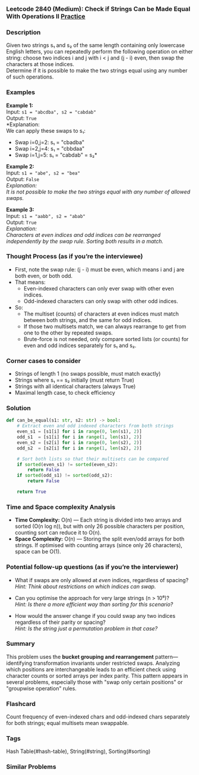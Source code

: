 ### Leetcode 2840 (Medium): Check if Strings Can be Made Equal With Operations II [Practice](https://leetcode.com/problems/check-if-strings-can-be-made-equal-with-operations-ii)

### Description  
Given two strings s₁ and s₂ of the same length containing only lowercase English letters, you can repeatedly perform the following operation on either string: choose two indices i and j with i < j and (j - i) even, then swap the characters at those indices.  
Determine if it is possible to make the two strings equal using any number of such operations.

### Examples  

**Example 1:**  
Input: `s1 = "abcdba", s2 = "cabdab"`  
Output: `True`  
*Explanation:  
We can apply these swaps to s₁:  
- Swap i=0,j=2: s₁ = "cbadba"  
- Swap i=2,j=4: s₁ = "cbbdaa"  
- Swap i=1,j=5: s₁ = "cabdab" = s₂*  

**Example 2:**  
Input: `s1 = "abe", s2 = "bea"`  
Output: `False`  
*Explanation:  
It is not possible to make the two strings equal with any number of allowed swaps.*  

**Example 3:**  
Input: `s1 = "aabb", s2 = "abab"`  
Output: `True`  
*Explanation:  
Characters at even indices and odd indices can be rearranged independently by the swap rule. Sorting both results in a match.*  

### Thought Process (as if you’re the interviewee)  
- First, note the swap rule: (j - i) must be even, which means i and j are both even, or both odd.  
- That means:  
  - Even-indexed characters can only ever swap with other even indices.
  - Odd-indexed characters can only swap with other odd indices.
- So:  
  - The multiset (counts) of characters at even indices must match between both strings, and the same for odd indices.
  - If those two multisets match, we can always rearrange to get from one to the other by repeated swaps.
  - Brute-force is not needed, only compare sorted lists (or counts) for even and odd indices separately for s₁ and s₂.

### Corner cases to consider  
- Strings of length 1 (no swaps possible, must match exactly)
- Strings where s₁ == s₂ initially (must return True)
- Strings with all identical characters (always True)
- Maximal length case, to check efficiency

### Solution

```python
def can_be_equal(s1: str, s2: str) -> bool:
    # Extract even and odd indexed characters from both strings
    even_s1 = [s1[i] for i in range(0, len(s1), 2)]
    odd_s1  = [s1[i] for i in range(1, len(s1), 2)]
    even_s2 = [s2[i] for i in range(0, len(s2), 2)]
    odd_s2  = [s2[i] for i in range(1, len(s2), 2)]

    # Sort both lists so that their multisets can be compared
    if sorted(even_s1) != sorted(even_s2):
        return False
    if sorted(odd_s1) != sorted(odd_s2):
        return False

    return True
```

### Time and Space complexity Analysis  

- **Time Complexity:** O(n) — Each string is divided into two arrays and sorted (O(n log n)), but with only 26 possible characters per position, counting sort can reduce it to O(n).
- **Space Complexity:** O(n) — Storing the split even/odd arrays for both strings. If optimised with counting arrays (since only 26 characters), space can be O(1).

### Potential follow-up questions (as if you’re the interviewer)  

- What if swaps are only allowed at *even* indices, regardless of spacing?  
  *Hint: Think about restrictions on which indices can swap.*

- Can you optimise the approach for very large strings (n > 10⁶)?  
  *Hint: Is there a more efficient way than sorting for this scenario?*

- How would the answer change if you could swap any two indices regardless of their parity or spacing?  
  *Hint: Is the string just a permutation problem in that case?*

### Summary
This problem uses the **bucket grouping and rearrangement** pattern—identifying transformation invariants under restricted swaps. Analyzing which positions are interchangeable leads to an efficient check using character counts or sorted arrays per index parity. This pattern appears in several problems, especially those with "swap only certain positions" or "groupwise operation" rules.


### Flashcard
Count frequency of even-indexed chars and odd-indexed chars separately for both strings; equal multisets mean swappable.

### Tags
Hash Table(#hash-table), String(#string), Sorting(#sorting)

### Similar Problems
